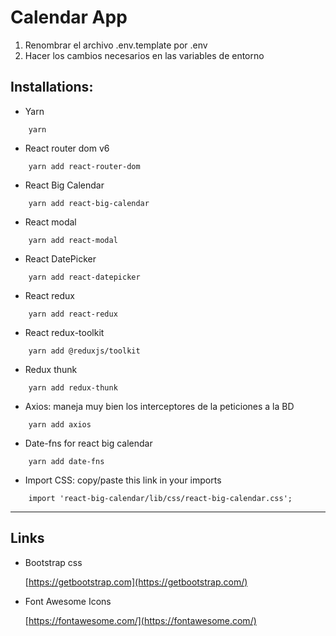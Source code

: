 # Calendar App

1. Renombrar el archivo .env.template por .env
2. Hacer los cambios necesarios en las variables de entorno

## Installations:

- Yarn
```
    yarn
```

- React router dom v6

```
    yarn add react-router-dom
```
- React Big Calendar 

```
    yarn add react-big-calendar
```
- React modal

```
    yarn add react-modal
```
- React DatePicker

```
    yarn add react-datepicker
```
- React redux

```
    yarn add react-redux  
```
- React redux-toolkit

```
    yarn add @reduxjs/toolkit
```
- Redux thunk

```
    yarn add redux-thunk
```
- Axios: maneja muy bien los interceptores de la peticiones a la BD
```
    yarn add axios
```
- Date-fns for react big calendar

```
    yarn add date-fns
```

- Import CSS: copy/paste this link in your imports

```
    import 'react-big-calendar/lib/css/react-big-calendar.css';
```

---


## Links

- Bootstrap css

    [https://getbootstrap.com](https://getbootstrap.com/)

- Font Awesome Icons

    [https://fontawesome.com/](https://fontawesome.com/)




